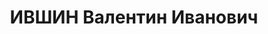 ---
title: ИВШИН Валентин Иванович
description: 'Род. в 1908, Енисейская губ., г. Ачинск. Проживал: Красноярский кр.,
  пос. Ужур. Бригадир подъемочного цеха депо станции

  Арестован 21.02.1937. Обв.: шпионская деятельность. Приговор: ВК ВС СССР, 16.07.1938
  – 10 лет ИТЛ.

  Реабилитирован ВК ВС СССР 15.05.1959'
---